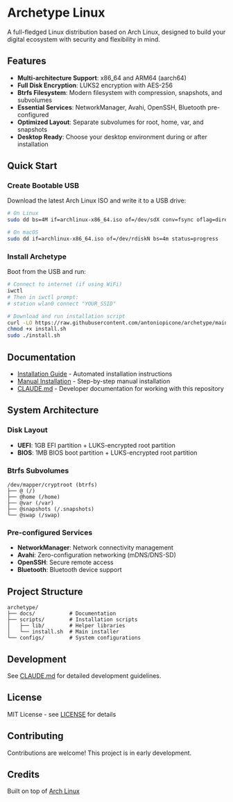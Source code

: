 # Archetype Linux

A full-fledged Linux distribution based on Arch Linux, designed to build your digital ecosystem with security and flexibility in mind.

## Features

- **Multi-architecture Support**: x86_64 and ARM64 (aarch64)
- **Full Disk Encryption**: LUKS2 encryption with AES-256
- **Btrfs Filesystem**: Modern filesystem with compression, snapshots, and subvolumes
- **Essential Services**: NetworkManager, Avahi, OpenSSH, Bluetooth pre-configured
- **Optimized Layout**: Separate subvolumes for root, home, var, and snapshots
- **Desktop Ready**: Choose your desktop environment during or after installation

## Quick Start

### Create Bootable USB

Download the latest Arch Linux ISO and write it to a USB drive:

```bash
# On Linux
sudo dd bs=4M if=archlinux-x86_64.iso of=/dev/sdX conv=fsync oflag=direct status=progress

# On macOS
sudo dd if=archlinux-x86_64.iso of=/dev/rdiskN bs=4m status=progress
```

### Install Archetype

Boot from the USB and run:

```bash
# Connect to internet (if using WiFi)
iwctl
# Then in iwctl prompt:
# station wlan0 connect "YOUR_SSID"

# Download and run installation script
curl -LO https://raw.githubusercontent.com/antoniopicone/archetype/main/scripts/install.sh
chmod +x install.sh
sudo ./install.sh
```

## Documentation

- [Installation Guide](docs/INSTALLATION.md) - Automated installation instructions
- [Manual Installation](docs/MANUAL_INSTALL.md) - Step-by-step manual installation
- [CLAUDE.md](CLAUDE.md) - Developer documentation for working with this repository

## System Architecture

### Disk Layout

- **UEFI**: 1GB EFI partition + LUKS-encrypted root partition
- **BIOS**: 1MB BIOS boot partition + LUKS-encrypted root partition

### Btrfs Subvolumes

```
/dev/mapper/cryptroot (btrfs)
├── @ (/)
├── @home (/home)
├── @var (/var)
├── @snapshots (/.snapshots)
└── @swap (/swap)
```

### Pre-configured Services

- **NetworkManager**: Network connectivity management
- **Avahi**: Zero-configuration networking (mDNS/DNS-SD)
- **OpenSSH**: Secure remote access
- **Bluetooth**: Bluetooth device support

## Project Structure

```
archetype/
├── docs/           # Documentation
├── scripts/        # Installation scripts
│   ├── lib/        # Helper libraries
│   └── install.sh  # Main installer
└── configs/        # System configurations
```

## Development

See [CLAUDE.md](CLAUDE.md) for detailed development guidelines.

## License

MIT License - see [LICENSE](LICENSE) for details

## Contributing

Contributions are welcome! This project is in early development.

## Credits

Built on top of [Arch Linux](https://archlinux.org/)
